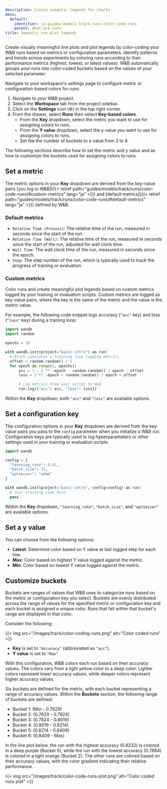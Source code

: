 ```yaml
---
description: Create semantic legends for charts
menu:
  default:
    identifier: ja-guides-models-track-runs-color-code-runs
    parent: what-are-runs
title: Semantic run plot legends
---
```


Create visually meaningful line plots and plot legends by color-coding your W&B runs based on metrics or configuration parameters. Identify patterns and trends across experiments by coloring runs according to their performance metrics (highest, lowest, or latest values). W&B automatically groups your runs into color-coded buckets based on the values of your selected parameter.

Navigate to your workspace's settings page to configure metric or configuration-based colors for runs:

1. Navigate to your W&B project.
2. Select the **Workspace** tab from the project sidebar.
3. Click on the **Settings** icon (⚙️) in the top right corner.
4. From the drawer, select **Runs** then select **Key-based colors**.
    - From the **Key** dropdown, select the metric you want to use for assigning colors to runs.
    - From the **Y value** dropdown, select the y value you want to use for assigning colors to runs.
    - Set the the number of buckets to a value from 2 to 8.

The following sections describe how to set the metric and y value and as how to customize the buckets used for assigning colors to runs.

## Set a metric

The metric options in your **Key** dropdown are derived from the key-value pairs [you log to W&B]({{< relref path="guides/models/track/runs/color-code-runs/#custom-metrics" lang="ja" >}}) and [default metrics]({{< relref path="guides/models/track/runs/color-code-runs/#default-metrics" lang="ja" >}}) defined by W&B.

### Default metrics

* `Relative Time (Process)`: The relative time of the run, measured in seconds since the start of the run.
* `Relative Time (Wall)`: The relative time of the run, measured in seconds since the start of the run, adjusted for wall clock time.
* `Wall Time`: The wall clock time of the run, measured in seconds since the epoch.
* `Step`: The step number of the run, which is typically used to track the progress of training or evaluation.

### Custom metrics

Color runs and create meaningful plot legends based on custom metrics logged by your training or evaluation scripts. Custom metrics are logged as key-value pairs, where the key is the name of the metric and the value is the metric value.

For example, the following code snippet logs accuracy (`"acc"` key) and loss (`"loss"` key) during a training loop:

```python
import wandb
import random

epochs = 10

with wandb.init(project="basic-intro") as run:
  # Block simulates a training loop logging metrics
  offset = random.random() / 5
  for epoch in range(2, epochs):
      acc = 1 - 2 ** -epoch - random.random() / epoch - offset
      loss = 2 ** -epoch + random.random() / epoch + offset

      # Log metrics from your script to W&B
      run.log({"acc": acc, "loss": loss})
```

Within the **Key** dropdown, both `"acc"` and `"loss"` are available options.

## Set a configuration key

The configuration options in your **Key** dropdown are derived from the key-value pairs you pass to the `config` parameter when you initialize a W&B run. Configuration keys are typically used to log hyperparameters or other settings used in your training or evaluation scripts.

```python
import wandb

config = {
  "learning_rate": 0.01,
  "batch_size": 32,
  "optimizer": "adam"
}

with wandb.init(project="basic-intro", config=config) as run:
  # Your training code here
  pass
```

Within the **Key** dropdown, `"learning_rate"`, `"batch_size"`, and `"optimizer"` are available options.

## Set a y value

You can choose from the following options:

- **Latest**: Determine color based on Y value at last logged step for each line.
- **Max**: Color based on highest Y value logged against the metric.
- **Min**: Color based on lowest Y value logged against the metric.

## Customize buckets

Buckets are ranges of values that W&B uses to categorize runs based on the metric or configuration key you select. Buckets are evenly distributed across the range of values for the specified metric or configuration key and each bucket is assigned a unique color. Runs that fall within that bucket's range are displayed in that color. 

Consider the following:

{{< img src="/images/track/color-coding-runs.png" alt="Color coded runs" >}}

- **Key** is set to `"Accuracy"` (abbreviated as `"acc"`).
- **Y value** is set to `"Max"`

With this configuration, W&B colors each run based on their accuracy values. The colors vary from a light yellow color to a deep color. Lighter colors represent lower accuracy values, while deeper colors represent higher accuracy values.

Six buckets are defined for the metric, with each bucket representing a range of accuracy values. Within the **Buckets** section, the following range of buckets are defined:

- Bucket 1: (Min - 0.7629)
- Bucket 2: (0.7629 - 0.7824)
- Bucket 3: (0.7824 - 0.8019)
- Bucket 4: (0.8019 - 0.8214)
- Bucket 5: (0.8214 - 0.8409)
- Bucket 6: (0.8409 - Max)

In the line plot below, the run with the highest accuracy (0.8232) is colored in a deep purple (Bucket 5), while the run with the lowest accuracy (0.7684) is colored in a light orange (Bucket 2). The other runs are colored based on their accuracy values, with the color gradient indicating their relative performance. 

{{< img src="/images/track/color-code-runs-plot.png" alt="Color coded runs plot" >}}